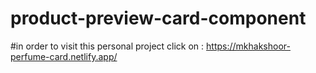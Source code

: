 # product-preview-card-component
#in order to visit this personal project click on : https://mkhakshoor-perfume-card.netlify.app/
